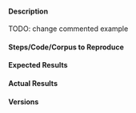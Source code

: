 <!--
If your issue is a usage or a general question, please submit it here instead:
- Mailing List: https://groups.google.com/forum/#!forum/gensim
For more information, see Recipes&FAQ: https://github.com/RaRe-Technologies/gensim/wiki/Recipes-&-FAQ
-->

<!-- Instructions For Filing a Bug: https://github.com/RaRe-Technologies/gensim/blob/develop/CONTRIBUTING.md -->

#### Description
TODO: change commented example
<!-- Example: Vocabulary size is not what I expected when training Word2Vec. -->

#### Steps/Code/Corpus to Reproduce
<!--
Example:
```
from gensim.models import word2vec

sentences = ['human', 'machine']
model = word2vec.Word2Vec(sentences)
print(model.syn0.shape) 
```
If the code is too long, feel free to put it in a public gist and link
it in the issue: https://gist.github.com
-->

#### Expected Results
<!-- Example: Expected shape of (100,2).-->

#### Actual Results
<!-- Example: Actual shape of (100,5). 

Please paste or specifically describe the actual output or traceback. -->

#### Versions
<!--
Please run the following snippet and paste the output below.
import platform; print(platform.platform())
import sys; print("Python", sys.version)
import numpy; print("NumPy", numpy.__version__)
import scipy; print("SciPy", scipy.__version__)
import gensim; print("gensim", gensim.__version__)
from gensim.models import word2vec;print("FAST_VERSION", word2vec.FAST_VERSION)
-->


<!-- Thanks for contributing! -->

